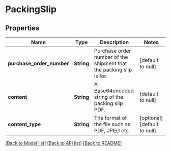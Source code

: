# PackingSlip

## Properties
Name | Type | Description | Notes
------------ | ------------- | ------------- | -------------
**purchase_order_number** | **String** | Purchase order number of the shipment that the packing slip is for. | [default to null]
**content** | **String** | A Base64encoded string of the packing slip PDF. | [default to null]
**content_type** | **String** | The format of the file such as PDF, JPEG etc. | [optional] [default to null]

[[Back to Model list]](../README.md#documentation-for-models) [[Back to API list]](../README.md#documentation-for-api-endpoints) [[Back to README]](../README.md)


